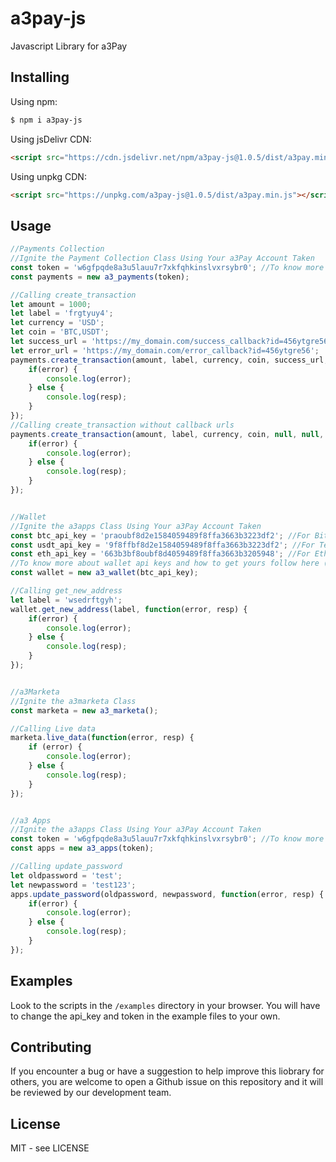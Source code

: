 # a3pay-js
Javascript Library for a3Pay


## Installing

Using npm:

```bash
$ npm i a3pay-js
```

Using jsDelivr CDN:

```html
<script src="https://cdn.jsdelivr.net/npm/a3pay-js@1.0.5/dist/a3pay.min.js"></script>
```

Using unpkg CDN:

```html
<script src="https://unpkg.com/a3pay-js@1.0.5/dist/a3pay.min.js"></script>
```

## Usage
```js
//Payments Collection
//Ignite the Payment Collection Class Using Your a3Pay Account Taken
const token = 'w6gfpqde8a3u5lauu7r7xkfqhkinslvxrsybr0'; //To know more about tokens and how to get yours follow here (https://a3pay.co/docs/#access_token)
const payments = new a3_payments(token);

//Calling create_transaction
let amount = 1000;
let label = 'frgtyuy4';
let currency = 'USD';
let coin = 'BTC,USDT';
let success_url = 'https://my_domain.com/success_callback?id=456ytgre56';
let error_url = 'https://my_domain.com/error_callback?id=456ytgre56';
payments.create_transaction(amount, label, currency, coin, success_url, error_url, function(error, resp) {
    if(error) {
        console.log(error);
    } else {
        console.log(resp);
    }
});
//Calling create_transaction without callback urls
payments.create_transaction(amount, label, currency, coin, null, null, function(error, resp) {
    if(error) {
        console.log(error);
    } else {
        console.log(resp);
    }
});


//Wallet
//Ignite the a3apps Class Using Your a3Pay Account Taken
const btc_api_key = 'praoubf8d2e1584059489f8ffa3663b3223df2'; //For Bitcoin
const usdt_api_key = '9f8ffbf8d2e1584059489f8ffa3663b3223df2'; //For Tether USDT
const eth_api_key = '663b3bf8oubf8d4059489f8ffa3663b3205948'; //For Ethereum
//To know more about wallet api keys and how to get yours follow here (https://a3pay.co/docs/#api_key)
const wallet = new a3_wallet(btc_api_key);

//Calling get_new_address
let label = 'wsedrftgyh';
wallet.get_new_address(label, function(error, resp) {
    if(error) {
        console.log(error);
    } else {
        console.log(resp);
    }
});


//a3Marketa
//Ignite the a3marketa Class
const marketa = new a3_marketa();

//Calling Live data
marketa.live_data(function(error, resp) {
    if (error) {
        console.log(error);
    } else {
        console.log(resp);
    }
});


//a3 Apps
//Ignite the a3apps Class Using Your a3Pay Account Taken
const token = 'w6gfpqde8a3u5lauu7r7xkfqhkinslvxrsybr0'; //To know more about tokens and how to get yours follow here (https://a3pay.co/docs/#access_token)
const apps = new a3_apps(token);

//Calling update_password
let oldpassword = 'test';
let newpassword = 'test123';
apps.update_password(oldpassword, newpassword, function(error, resp) {
    if(error) {
        console.log(error);
    } else {
        console.log(resp);
    }
});


```


## Examples
Look to the scripts in the `/examples` directory in your browser. You will have to change the api_key and token in the example files to your own.


## Contributing
If you encounter a bug or have a suggestion to help improve this liobrary for others, you are welcome to open a Github issue on this repository and it will be reviewed by our development team.


## License
MIT - see LICENSE

